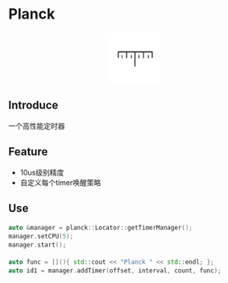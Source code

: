 <!--
 * @Description: 
 * @Author: lize
 * @Date: 2024-08-19
 * @LastEditors: lize
-->

# Planck

<p align="center">
  <a>
  <img src="asset//ruler.svg" alt="Planck" width="100" height="100">
  </a>
</p>




## Introduce

一个高性能定时器

## Feature

+ 10us级别精度
+ 自定义每个timer唤醒策略


## Use

```c++
auto &manager = planck::Locator::getTimerManager();
manager.setCPU(5);
manager.start();

auto func = [](){ std::cout << "Planck " << std::endl; };
auto id1 = manager.addTimer(offset, interval, count, func);

```